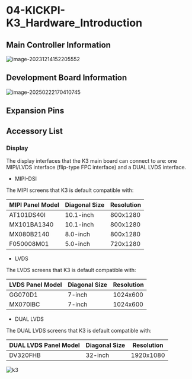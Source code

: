 # 04-KICKPI-K3_Hardware_Introduction

## Main Controller Information

![image-20231214152205552](http://tanzhtanzh.oss-cn-shenzhen.aliyuncs.com/img/image-20231214152205552.png)

## Development Board Information

![image-20250222170410745](http://tanzhtanzh.oss-cn-shenzhen.aliyuncs.com/img/image-20250222170410745.png)

## Expansion Pins <a id="ExpansionPin"> </a>



## Accessory List

### Display <a id="display"> </a>

The display interfaces that the K3 main board can connect to are: one MIPI/LVDS interface (flip-type FPC interface) and a DUAL LVDS interface.

* MIPI-DSI

The MIPI screens that K3 is default compatible with:

| **MIPI Panel Model** | **Diagonal Size** | **Resolution** |
| -------------------- | ----------------- | -------------- |
| AT101DS40I           | 10.1-inch         | 800x1280       |
| MX101BA1340          | 10.1-inch         | 800x1280       |
| MX080B2140           | 8.0-inch          | 800x1280       |
| F050008M01           | 5.0-inch          | 720x1280       |

* LVDS

The LVDS screens that K3 is default compatible with:

| **LVDS Panel Model** | **Diagonal Size** | **Resolution** |
| -------------------- | ----------------- | -------------- |
| GG070D1              | 7-inch            | 1024x600       |
| MX070IBC             | 7-inch            | 1024x600       |

* DUAL LVDS

The DUAL LVDS screens that K3 is default compatible with:

| DUAL **LVDS Panel Model** | **Diagonal Size** | **Resolution** |
| -------------------------- | ----------------- | -------------- |
| DV320FHB                   | 32-inch           | 1920x1080      |



![k3](http://tanzhtanzh.oss-cn-shenzhen.aliyuncs.com/img/k3.jpg)
